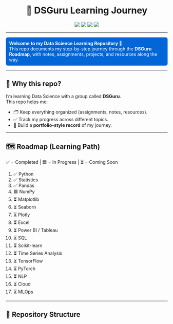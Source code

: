 <h1 align="center">📘 DSGuru Learning Journey</h1>

<p align="center">
  <img src="https://img.shields.io/badge/PROGRESS-4%2F17%20COMPLETED-brightgreen?style=for-the-badge"/>
  <img src="https://img.shields.io/badge/PYTHON-3.10-blue?style=for-the-badge&logo=python&logoColor=white"/>
  <img src="https://img.shields.io/badge/JUPYTER-NOTEBOOK-orange?style=for-the-badge&logo=jupyter&logoColor=white"/>
  <img src="https://img.shields.io/badge/LICENSE-MIT-lightgrey?style=for-the-badge"/>
</p>

---

<p style="background-color:#0366d6; color:white; padding:10px; border-radius:6px;">
<b>Welcome to my Data Science Learning Repository 🚀</b><br>
This repo documents my step-by-step journey through the <b>DSGuru Roadmap</b>, with notes, assignments, projects, and resources along the way.
</p>

---

## 🌱 Why this repo?

I’m learning Data Science with a group called <b>DSGuru</b>.  
This repo helps me:

- 🗂️ Keep everything organized (assignments, notes, resources).
- ✅ Track my progress across different topics.
- 📒 Build a <b>portfolio-style record</b> of my journey.

---

## 🗺️ Roadmap (Learning Path)

<span>✅ = Completed | 🟦 = In&nbsp;Progress | ⏳ = Coming Soon</span>

<ol>
  <li>✅ Python</li>
  <li>✅ Statistics</li>
  <li>✅ Pandas</li>
  <li>🟦 NumPy</li>
  <li>⏳ Matplotlib</li>
  <li>⏳ Seaborn</li>
  <li>⏳ Plotly</li>
  <li>⏳ Excel</li>
  <li>⏳ Power BI / Tableau</li>
  <li>⏳ SQL</li>
  <li>⏳ Scikit-learn</li>
  <li>⏳ Time Series Analysis</li>
  <li>⏳ TensorFlow</li>
  <li>⏳ PyTorch</li>
  <li>⏳ NLP</li>
  <li>⏳ Cloud</li>
  <li>⏳ MLOps</li>
</ol>

---

## 📂 Repository Structure

<!-- apni repository ki folders/files yahan list kar sakte ho -->
